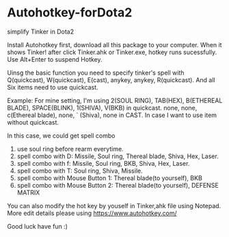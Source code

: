 # Autohotkey-forDota2
simplify Tinker in Dota2

Install Autohotkey first, download all this package to your computer.
When it shows Tinker! after click Tinker.ahk or Tinker.exe, hotkey runs sucessfully. Use Alt+Enter to suspend Hotkey.

Uinsg the basic function you need to specify tinker's spell with Q(quickcast), W(quickcast), E(cast), anykey, anykey, R(quickcast).
And all Six items need to use quickcast. 


Example: 
For mine setting, I'm using 2(SOUL RING), TAB(HEX), B(ETHEREAL BLADE), SPACE(BLINK), 1(SHIVA), V(BKB) in quickcast. none, none, c(Ethereal blade), none, ` (Shiva), none in CAST.
In case I want to use item without quickcast.

In this case, we could get spell combo
1. use soul ring before rearm everytime.
2. spell combo with D: Missile, Soul ring, Thereal blade, Shiva, Hex, Laser.
3. spell combo with f: Missile, Soul ring, BKB, Shiva, Hex, Laser.
4. spell combo with T: Soul ring, Shiva, Missile.
5. spell combo with Mouse Button 1: Thereal blade(to yourself), BKB
6. spell combo with Mouse Button 2: Thereal blade(to yourself), DEFENSE MATRIX
   
You can also modify the hot key by youself in Tinker,ahk file using Notepad.
More edit details please using https://www.autohotkey.com/

Good luck have fun :)
